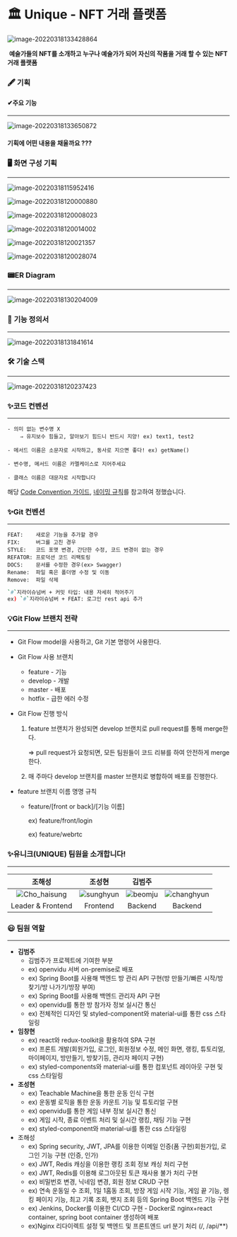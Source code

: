 # **🏛 Unique - NFT 거래 플랫폼**



![image-20220318133428864](README.assets/image-20220318133428864.png)

​	**예술가들의 NFT를 소개하고 누구나 예술가가 되어 자신의 작품을 거래 할 수 있는 NFT 거래 플랫폼**  

### 🖋 기획

#### ✔주요 기능

<hr>

![image-20220318133650872](README.assets/image-20220318133650872.png)

#### 기획에 어떤 내용을 채울까요 ???





### 🖥 화면 구성 기획

<hr>

![image-20220318115952416](README.assets/image-20220318115952416.png)

![image-20220318120000880](README.assets/image-20220318120000880.png)

![image-20220318120008023](README.assets/image-20220318120008023.png)

![image-20220318120014002](README.assets/image-20220318120014002.png)

![image-20220318120021357](README.assets/image-20220318120021357.png)

![image-20220318120028074](README.assets/image-20220318120028074.png)



### 📟ER Diagram

<hr>

![image-20220318130204009](README.assets/image-20220318130204009.png)



### 📄 **기능 정의서**

<hr>

![image-20220318131841614](README.assets/image-20220318131841614.png)



### 🛠 기술 스택

<hr>

![image-20220318120237423](README.assets/image-20220318120237423.png)

### ✨코드 컨벤션

---

```
- 의미 없는 변수명 X
	⇒ 유지보수 힘들고, 알아보기 힘드니 반드시 지양! ex) text1, test2

- 메서드 이름은 소문자로 시작하고, 동사로 지으면 좋다! ex) getName()

- 변수명, 메서드 이름은 카멜케이스로 지어주세요

- 클래스 이름은 대문자로 시작합니다
```

해당 [Code Convention 가이드](https://udacity.github.io/git-styleguide/), [네이밍 규칙](https://tyboss.tistory.com/entry/Java-자바-네이밍-관습-java-naming-convention)를 참고하여 정했습니다.

### ✨Git 컨벤션

---

```
FEAT:    새로운 기능을 추가할 경우
FIX:     버그를 고친 경우
STYLE:   코드 포맷 변경, 간단한 수정, 코드 변경이 없는 경우
REFATOR: 프로덕션 코드 리팩토링
DOCS:    문서를 수정한 경우(ex> Swagger)
Rename:  파일 혹은 폴더명 수정 및 이동
Remove:  파일 삭제
```

```bash
`#`지라이슈넘버 + 커밋 타입: 내용 자세히 적어주기
ex) `#`지라이슈넘버 + FEAT: 로그인 rest api 추가
```



### 💡Git Flow 브랜치 전략

---

- Git Flow model을 사용하고, Git 기본 명령어 사용한다.

- Git Flow 사용 브랜치

  - feature - 기능
  - develop - 개발
  - master - 배포
  - hotfix - 급한 에러 수정

- Git Flow 진행 방식

  1. feature 브랜치가 완성되면 develop 브랜치로 pull request를 통해 merge한다.

     ⇒ pull request가 요청되면, 모든 팀원들이 코드 리뷰를 하여 안전하게 merge한다.

  2. 매 주마다 develop 브랜치를 master 브랜치로 병합하여 배포를 진행한다.

- feature 브랜치 이름 명명 규칙

  - feature/[front or back]/[기능 이름]

    ex) feature/front/login

    ex) feature/webrtc



### ✨유니크(UNIQUE) 팀원을 소개합니다!

---

|                    조해성                     |                         조성현                         |                     **김범주**                     |                                                          |
| :-------------------------------------------: | :----------------------------------------------------: | :------------------------------------------------: | :------------------------------------------------------: |
| ![Cho_haisung](README.assets/Cho_haisung.jpg) | ![sunghyun](README.assets/sunghyun-16475797899344.jpg) | ![beomju](README.assets/beomju-16475797929495.jpg) | ![changhyun](README.assets/changhyun-16475797945576.jpg) |
|               Leader & Frontend               |                        Frontend                        |                      Backend                       |                         Backend                          |

### 😃 팀원 역할

---

- **김범주**
  - 김범주가 프로젝트에 기여한 부분
  - ex) openvidu 서버 on-premise로 배포
  - ex) Spring Boot를 사용해 백엔드 방 관리 API 구현(방 만들기/빠른 시작/방 찾기/방 나가기/방장 부여)
  - ex) Spring Boot를 사용해 백엔드 관리자 API 구현
  - ex) openvidu를 통한 방 참가자 정보 실시간 통신
  - ex) 전체적인 디자인 및 styled-component와 material-ui를 통한 css 스타일링
- **임창현**
  - ex) react와 redux-toolkit을 활용하여 SPA 구현
  - ex) 프론트 개발(회원가입, 로그인, 회원정보 수정, 메인 화면, 랭킹, 튜토리얼, 마이페이지, 방만들기, 방찾기등, 관리자 페이지 구현)
  - ex) styled-components와 material-ui를 통한 컴포넌트 레이아웃 구현 및 css 스타일링
- **조성현**
  - ex) Teachable Machine을 통한 운동 인식 구현
  - ex) 운동별 로직을 통한 운동 카운트 기능 및 튜토리얼 구현
  - ex) openvidu를 통한 게임 내부 정보 실시간 통신
  - ex) 게임 시작, 종료 이벤트 처리 및 실시간 랭킹, 채팅 기능 구현
  - ex) styled-component와 material-ui를 통한 css 스타일링
- 조해성
  - ex) Spring security, JWT, JPA를 이용한 이메일 인증(폼 구현)회원가입, 로그인 기능 구현 (인증, 인가)
  - ex) JWT, Redis 캐싱을 이용한 랭킹 조회 정보 캐싱 처리 구현
  - ex) JWT, Redis를 이용해 로그아웃된 토큰 재사용 불가 처리 구현
  - ex) 비밀번호 변경, 닉네임 변경, 회원 정보 CRUD 구현
  - ex) 연속 운동일 수 조회, 1일 1홈동 조회, 방장 게임 시작 기능, 게임 끝 기능, 렝킹 페이지 기능, 최고 기록 조회, 뱃지 조회 등의 Spring Boot 백엔드 기능 구현
  - ex) Jenkins, Docker를 이용한 CI/CD 구현 - Docker로 nginx+react container, spring boot container 생성하여 배포
  - ex)Nginx 리다이렉트 설정 및 백엔드 및 프론트엔드 url 분기 처리 (/, /api/\*\*)





